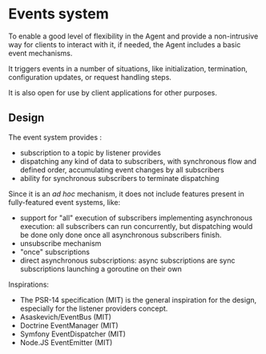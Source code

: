 # Events system

To enable a good level of flexibility in the Agent and provide a non-intrusive
way for clients to interact with it, if needed, the Agent includes a basic event
mechanisms.

It triggers events in a number of situations, like initialization, termination, 
configuration updates, or request handling steps.

It is also open for use by client applications for other purposes.


## Design

The event system provides :

- subscription to a topic by listener provides
- dispatching any kind of data to subscribers, with synchronous flow and defined
  order, accumulating event changes by all subscribers
- ability for synchronous subscribers to terminate dispatching

Since it is an _ad hoc_ mechanism, it does not include features present in
fully-featured event systems, like:

- support for "all" execution of subscribers implementing asynchronous execution:
  all subscribers can run concurrently, but dispatching would be done only done
  once all asynchronous subscribers finish.
- unsubscribe mechanism
- "once" subscriptions
- direct asynchronous subscriptions: async subscriptions are sync subscriptions launching a goroutine on their own


Inspirations:

- The PSR-14 specification (MIT) is the general inspiration for the design,
  especially for the listener providers concept.
- Asaskevich/EventBus (MIT)
- Doctrine EventManager (MIT)
- Symfony EventDispatcher (MIT)
- Node.JS EventEmitter (MIT)
